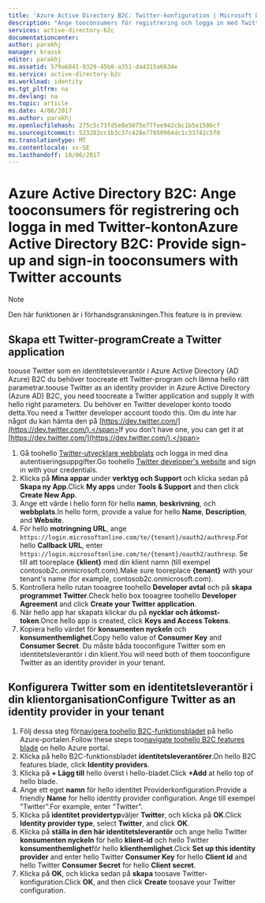 ```yaml
---
title: 'Azure Active Directory B2C: Twitter-konfiguration | Microsoft Docs'
description: "Ange tooconsumers för registrering och logga in med Twitter-konton i dina program som skyddas av Azure Active Directory B2C."
services: active-directory-b2c
documentationcenter: 
author: parakhj
manager: krassk
editor: parakhj
ms.assetid: 579a6841-9329-45b8-a351-da4315a6634e
ms.service: active-directory-b2c
ms.workload: identity
ms.tgt_pltfrm: na
ms.devlang: na
ms.topic: article
ms.date: 4/06/2017
ms.author: parakhj
ms.openlocfilehash: 275c5c73fd5e8e5075e77fee942cbc1b5e1586cf
ms.sourcegitcommit: 523283cc1b3c37c428e77850964dc1c33742c5f0
ms.translationtype: MT
ms.contentlocale: sv-SE
ms.lasthandoff: 10/06/2017
---
```

# <a name="azure-active-directory-b2c-provide-sign-up-and-sign-in-tooconsumers-with-twitter-accounts"></a><span data-ttu-id="153f1-103">Azure Active Directory B2C: Ange tooconsumers för registrering och logga in med Twitter-konton</span><span class="sxs-lookup"><span data-stu-id="153f1-103">Azure Active Directory B2C: Provide sign-up and sign-in tooconsumers with Twitter accounts</span></span>

> [!NOTE]
> <span data-ttu-id="153f1-104">Den här funktionen är i förhandsgranskningen.</span><span class="sxs-lookup"><span data-stu-id="153f1-104">This feature is in preview.</span></span>
> 

## <a name="create-a-twitter-application"></a><span data-ttu-id="153f1-105">Skapa ett Twitter-program</span><span class="sxs-lookup"><span data-stu-id="153f1-105">Create a Twitter application</span></span>
<span data-ttu-id="153f1-106">toouse Twitter som en identitetsleverantör i Azure Active Directory (AD Azure) B2C du behöver toocreate ett Twitter-program och lämna hello rätt parametrar.</span><span class="sxs-lookup"><span data-stu-id="153f1-106">toouse Twitter as an identity provider in Azure Active Directory (Azure AD) B2C, you need toocreate a Twitter application and supply it with hello right parameters.</span></span> <span data-ttu-id="153f1-107">Du behöver en Twitter developer konto toodo detta.</span><span class="sxs-lookup"><span data-stu-id="153f1-107">You need a Twitter developer account toodo this.</span></span> <span data-ttu-id="153f1-108">Om du inte har något du kan hämta den på [https://dev.twitter.com/](https://dev.twitter.com/).</span><span class="sxs-lookup"><span data-stu-id="153f1-108">If you don’t have one, you can get it at [https://dev.twitter.com/](https://dev.twitter.com/).</span></span>

1. <span data-ttu-id="153f1-109">Gå toohello [Twitter-utvecklare webbplats](https://dev.twitter.com/) och logga in med dina autentiseringsuppgifter.</span><span class="sxs-lookup"><span data-stu-id="153f1-109">Go toohello [Twitter developer's website](https://dev.twitter.com/) and sign in with your credentials.</span></span>
2. <span data-ttu-id="153f1-110">Klicka på **Mina appar** under **verktyg och Support** och klicka sedan på **Skapa ny App**.</span><span class="sxs-lookup"><span data-stu-id="153f1-110">Click **My apps** under **Tools & Support** and then click **Create New App**.</span></span> 
3. <span data-ttu-id="153f1-111">Ange ett värde i hello form för hello **namn**, **beskrivning**, och **webbplats**.</span><span class="sxs-lookup"><span data-stu-id="153f1-111">In hello form, provide a value for hello **Name**, **Description**, and **Website**.</span></span>
4. <span data-ttu-id="153f1-112">För hello **motringning URL**, ange `https://login.microsoftonline.com/te/{tenant}/oauth2/authresp`.</span><span class="sxs-lookup"><span data-stu-id="153f1-112">For hello **Callback URL**, enter `https://login.microsoftonline.com/te/{tenant}/oauth2/authresp`.</span></span> <span data-ttu-id="153f1-113">Se till att tooreplace **{klient}** med din klient namn (till exempel contosob2c.onmicrosoft.com).</span><span class="sxs-lookup"><span data-stu-id="153f1-113">Make sure tooreplace **{tenant}** with your tenant's name (for example, contosob2c.onmicrosoft.com).</span></span>
5. <span data-ttu-id="153f1-114">Kontrollera hello rutan tooagree toohello **Developer avtal** och på **skapa programmet Twitter**.</span><span class="sxs-lookup"><span data-stu-id="153f1-114">Check hello box tooagree toohello **Developer Agreement** and click **Create your Twitter application**.</span></span>
6. <span data-ttu-id="153f1-115">När hello app har skapats klickar du på **nycklar och åtkomst-token**.</span><span class="sxs-lookup"><span data-stu-id="153f1-115">Once hello app is created, click **Keys and Access Tokens**.</span></span>
7. <span data-ttu-id="153f1-116">Kopiera hello värdet för **konsumenten nyckeln** och **konsumenthemlighet**.</span><span class="sxs-lookup"><span data-stu-id="153f1-116">Copy hello value of **Consumer Key** and **Consumer Secret**.</span></span> <span data-ttu-id="153f1-117">Du måste båda tooconfigure Twitter som en identitetsleverantör i din klient.</span><span class="sxs-lookup"><span data-stu-id="153f1-117">You will need both of them tooconfigure Twitter as an identity provider in your tenant.</span></span>

## <a name="configure-twitter-as-an-identity-provider-in-your-tenant"></a><span data-ttu-id="153f1-118">Konfigurera Twitter som en identitetsleverantör i din klientorganisation</span><span class="sxs-lookup"><span data-stu-id="153f1-118">Configure Twitter as an identity provider in your tenant</span></span>
1. <span data-ttu-id="153f1-119">Följ dessa steg för[navigera toohello B2C-funktionsbladet](active-directory-b2c-app-registration.md#navigate-to-b2c-settings) på hello Azure-portalen.</span><span class="sxs-lookup"><span data-stu-id="153f1-119">Follow these steps too[navigate toohello B2C features blade](active-directory-b2c-app-registration.md#navigate-to-b2c-settings) on hello Azure portal.</span></span>
2. <span data-ttu-id="153f1-120">Klicka på hello B2C-funktionsbladet **identitetsleverantörer**.</span><span class="sxs-lookup"><span data-stu-id="153f1-120">On hello B2C features blade, click **Identity providers**.</span></span>
3. <span data-ttu-id="153f1-121">Klicka på **+ Lägg till** hello överst i hello-bladet.</span><span class="sxs-lookup"><span data-stu-id="153f1-121">Click **+Add** at hello top of hello blade.</span></span>
4. <span data-ttu-id="153f1-122">Ange ett eget **namn** för hello identitet Providerkonfiguration.</span><span class="sxs-lookup"><span data-stu-id="153f1-122">Provide a friendly **Name** for hello identity provider configuration.</span></span> <span data-ttu-id="153f1-123">Ange till exempel ”Twitter”.</span><span class="sxs-lookup"><span data-stu-id="153f1-123">For example, enter "Twitter".</span></span>
5. <span data-ttu-id="153f1-124">Klicka på **identitet providertyp**väljer **Twitter**, och klicka på **OK**.</span><span class="sxs-lookup"><span data-stu-id="153f1-124">Click **Identity provider type**, select **Twitter**, and click **OK**.</span></span>
6. <span data-ttu-id="153f1-125">Klicka på **ställa in den här identitetsleverantör** och ange hello Twitter **konsumenten nyckeln** för hello **klient-id** och hello Twitter **konsumenthemlighet**för hello **klienthemlighet**.</span><span class="sxs-lookup"><span data-stu-id="153f1-125">Click **Set up this identity provider** and enter hello Twitter **Consumer Key** for hello **Client id** and hello Twitter **Consumer Secret** for hello **Client secret**.</span></span>
7. <span data-ttu-id="153f1-126">Klicka på **OK**, och klicka sedan på **skapa** toosave Twitter-konfiguration.</span><span class="sxs-lookup"><span data-stu-id="153f1-126">Click **OK**, and then click **Create** toosave your Twitter configuration.</span></span>

